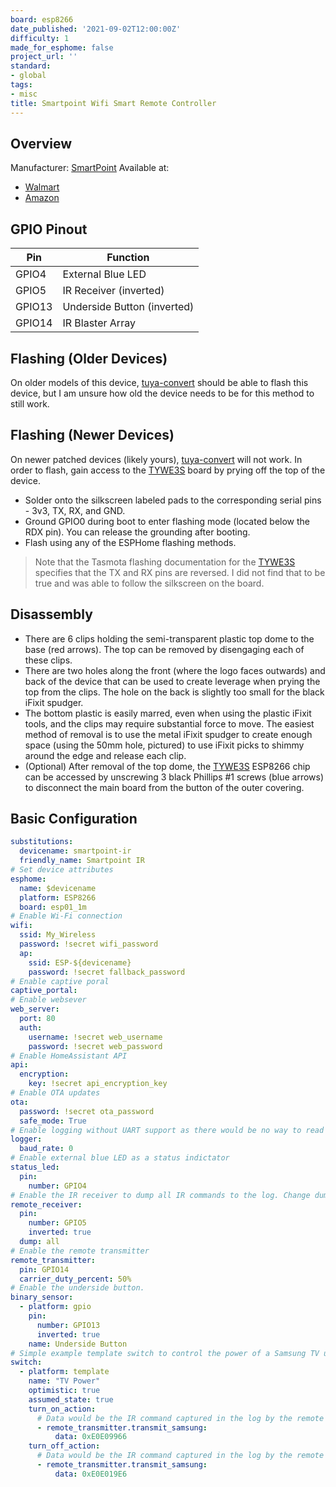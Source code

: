 ```yaml
---
board: esp8266
date_published: '2021-09-02T12:00:00Z'
difficulty: 1
made_for_esphome: false
project_url: ''
standard:
- global
tags:
- misc
title: Smartpoint Wifi Smart Remote Controller
---
```


## Overview

Manufacturer: [SmartPoint](https://www.smartpointco.com/product-page/smart-wifi-remote-control)
Available at:
- [Walmart](https://www.walmart.com/ip/Smartpoint-Wifi-Smart-Remote-Controller-Compatible-with-Alexa-and-Google-Assistant-Hands-Free-Voice-Control/824016383)
- [Amazon](https://amzn.to/3n1c2LD)

## GPIO Pinout

| Pin    | Function                    |
| ------ | --------------------------- |
| GPIO4  | External Blue LED           |
| GPIO5  | IR Receiver (inverted)      |
| GPIO13 | Underside Button (inverted) |
| GPIO14 | IR Blaster Array            |

## Flashing (Older Devices)

On older models of this device, [tuya-convert](https://devices.esphome.io/guides/tuya-convert/) should be able to flash this device, but I am unsure how old the device needs to be for this method to still work.

## Flashing (Newer Devices)

On newer patched devices (likely yours), [tuya-convert](https://devices.esphome.io/guides/tuya-convert/) will not work. In order to flash, gain access to the [TYWE3S](https://tasmota.github.io/docs/devices/TYWE3S/) board by prying off the top of the device.
- Solder onto the silkscreen labeled pads to the corresponding serial pins - 3v3, TX, RX, and GND.
- Ground GPIO0 during boot to enter flashing mode (located below the RDX pin). You can release the grounding after booting.
- Flash using any of the ESPHome flashing methods.
> Note that the Tasmota flashing documentation for the  [TYWE3S](https://tasmota.github.io/docs/devices/TYWE3S/) specifies that the TX and RX pins are reversed. I did not find that to be true and was able to follow the silkscreen on the board.

## Disassembly

- There are 6 clips holding the semi-transparent plastic top dome to the base (red arrows). The top can be removed by disengaging each of these clips.
- There are two holes along the front (where the logo faces outwards) and back of the device that can be used to create leverage when prying the top from the clips. The hole on the back is slightly too small for the black iFixit spudger.
- The bottom plastic is easily marred, even when using the plastic iFixit tools, and the clips may require substantial force to move. The easiest method of removal is to use the metal iFixit spudger to create enough space (using the 50mm hole, pictured) to use iFixit picks to shimmy around the edge and release each clip.
- (Optional) After removal of the top dome, the [TYWE3S](https://tasmota.github.io/docs/devices/TYWE3S/) ESP8266 chip can be accessed by unscrewing 3 black Phillips #1 screws (blue arrows) to disconnect the main board from the button of the outer covering.

## Basic Configuration

```yaml
substitutions:
  devicename: smartpoint-ir
  friendly_name: Smartpoint IR
# Set device attributes
esphome:
  name: $devicename
  platform: ESP8266
  board: esp01_1m
# Enable Wi-Fi connection
wifi:
  ssid: My_Wireless
  password: !secret wifi_password
  ap:
    ssid: ESP-${devicename}
    password: !secret fallback_password
# Enable captive poral
captive_portal:
# Enable websever
web_server:
  port: 80
  auth:
    username: !secret web_username
    password: !secret web_password
# Enable HomeAssistant API
api:
  encryption:
    key: !secret api_encryption_key
# Enable OTA updates
ota:
  password: !secret ota_password
  safe_mode: True
# Enable logging without UART support as there would be no way to read it
logger:
  baud_rate: 0
# Enable external blue LED as a status indictator
status_led:
  pin:
    number: GPIO4
# Enable the IR receiver to dump all IR commands to the log. Change dump type to your capture remote type. Use the captured IR command to replicate that IR command. You can disable this part when you aren't capturing IR command data.
remote_receiver:
  pin:
    number: GPIO5
    inverted: true
  dump: all
# Enable the remote transmitter
remote_transmitter:
  pin: GPIO14
  carrier_duty_percent: 50%
# Enable the underside button.
binary_sensor:
  - platform: gpio
    pin:
      number: GPIO13
      inverted: true
    name: Underside Button
# Simple example template switch to control the power of a Samsung TV using IR commands
switch:
  - platform: template
    name: "TV Power"
    optimistic: true
    assumed_state: true
    turn_on_action:
      # Data would be the IR command captured in the log by the remote receiver
      - remote_transmitter.transmit_samsung:
          data: 0xE0E09966
    turn_off_action:
      # Data would be the IR command captured in the log by the remote receiver
      - remote_transmitter.transmit_samsung:
          data: 0xE0E019E6
```